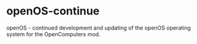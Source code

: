 # openOS-continue
openOS - continued development and updating of the openOS operating system for the OpenComputers mod.
